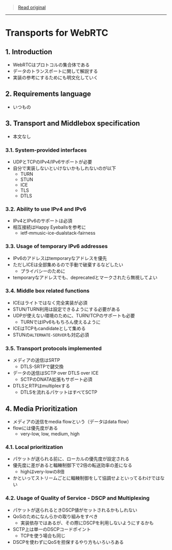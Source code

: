 > [Read original](../md/draft-ietf-rtcweb-transports-17.md)

---

# Transports for WebRTC

## 1. Introduction

- WebRTCはプロトコルの集合体である
- データのトランスポートに関して解説する
- 実装の参考にするためにも明文化していく

## 2. Requirements language

- いつもの

## 3. Transport and Middlebox specification

- 本文なし

### 3.1. System-provided interfaces

- UDPとTCPのIPv4/IPv6サポートが必要
- 自分で実装しないといけないかもしれないのが以下
  - TURN
  - STUN
  - ICE
  - TLS
  - DTLS

### 3.2. Ability to use IPv4 and IPv6

- IPv4とIPv6のサポートは必須
- 相互接続はHappy Eyeballsを参考に
  - ietf-mmusic-ice-dualstack-fairness

### 3.3. Usage of temporary IPv6 addresses

- IPv6のアドレスはtemporaryなアドレスを優先
- ただしICEは全部集めるので手動で破棄するなどしたい
  - プライバシーのために
- temporaryなアドレスでも、deprecatedとマークされたら無視してよい

### 3.4. Middle box related functions

- ICEはライトではなく完全実装が必須
- STUN/TURN利用は設定できるようにする必要がある
- UDPが使えない環境のために、TURN/TCPのサポートも必要
  - TURNではIPv6ももちろん使えるように
- ICEはTCPもcandidateとして集める
- STUNの`ALTERNATE-SERVER`も対応必須

### 3.5. Transport protocols implemented

- メディアの送信はSRTP
  - DTLS-SRTPで鍵交換
- データの送信はSCTP over DTLS over ICE
  - SCTPのDNATA拡張もサポート必須
- DTLSとRTPはmultiplexする
  - DTLSを流れるパケットはすべてSCTP

## 4. Media Prioritization

- メディアの送信をmedia flowという（データはdata flow）
- flowには優先度がある
  - very-low, low, medium, high

### 4.1. Local prioritization

- パケットが送られる前に、ローカルの優先度が設定される
- 優先度に差があると輻輳制御下で2倍の転送効率の差になる
  - highはvery-lowの8倍
- かといってストリームごとに輻輳制御をして協調せよといってるわけではない

### 4.2. Usage of Quality of Service - DSCP and Multiplexing

- パケットが送られるときDSCP値がセットされるかもしれない
- QoSのためになんらかの取り組みをすべき
  - 実装依存ではあるが、その際にDSCPを利用しないようにするかも
- SCTP上は単一のDSCPコードポイント
  - TCPを使う場合も同じ
- DSCPを使わずにQoSを担保するやり方もいろいろある
